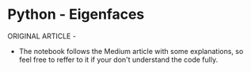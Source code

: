 # Python - Eigenfaces

ORIGINAL ARTICLE - 

- The notebook follows the Medium article with some explanations, so feel free to reffer to it if your don't understand the code fully.